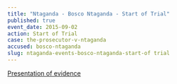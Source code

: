 ```yaml
---
title: "Ntaganda - Bosco Ntaganda - Start of Trial"
published: true
event_date: 2015-09-02
action: Start of Trial
case: the-prosecutor-v-ntaganda
accused: bosco-ntaganda
slug: ntaganda-events-bosco-ntaganda-start-of trial
---
```


[Presentation of evidence](https://www.icc-cpi.int/en_menus/icc/situations%20and%20cases/situations/situation%20icc%200104/related%20cases/icc%200104%200206/Pages/ntaganda-trial-info.aspx)

